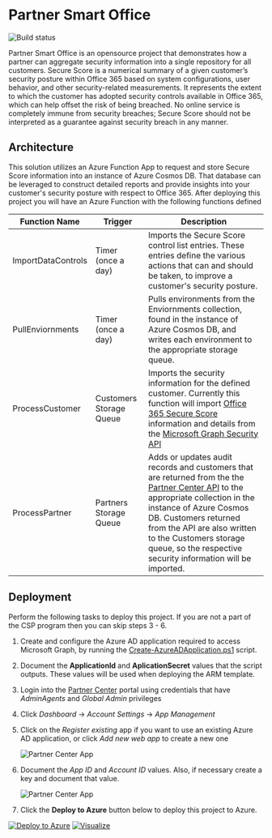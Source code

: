 # Partner Smart Office

![Build status](https://usocp.visualstudio.com/_apis/public/build/definitions/24f32206-cfd5-40e6-940d-0b99368492b0/11/badge)

Partner Smart Office is an opensource project that demonstrates how a partner can aggregate security information into a single repository for all customers. Secure Score is a numerical summary of a given customer’s security posture within Office 365 based on system configurations, user behavior, and other security-related measurements. It represents the extent to which the customer has adopted security controls available in Office 365, which can help offset the risk of being breached. No online service is completely immune from security breaches; Secure Score should not be interpreted as a guarantee against security breach in any manner.

## Architecture

This solution utilizes an Azure Function App to request and store Secure Score information into an instance of Azure Cosmos DB. That database can be leveraged to construct detailed reports and provide insights into your customer's security posture with respect to Office 365. After deploying this project you will have an Azure Function with the following functions defined

| Function Name      | Trigger                 | Description |
| ------------------ | ----------------------- | ----------- |
| ImportDataControls | Timer (once a day)      | Imports the Secure Score control list entries. These entries define the various actions that can and should be taken, to improve a customer's security posture. |
| PullEnviornments   | Timer (once a day)      | Pulls environments from the Enviornments collection, found in the instance of Azure Cosmos DB, and writes each environment to the appropriate storage queue. |
| ProcessCustomer    | Customers Storage Queue | Imports the security information for the defined customer. Currently this function will import [Office 365 Secure Score](https://support.office.com/article/introducing-the-office-365-secure-score-c9e7160f-2c34-4bd0-a548-5ddcc862eaef) information and details from the [Microsoft Graph Security API](https://www.microsoft.com/security/intelligence-security-api)               |
| ProcessPartner   | Partners Storage Queue  | Adds or updates audit records and customers that are returned from the the [Partner Center API](https://docs.microsoft.com/en-us/partner-center/develop/scenarios) to the appropriate collection in the instance of Azure Cosmos DB. Customers returned from the API are also written to the Customers storage queue, so the respective security information will be imported. |

## Deployment

Perform the following tasks to deploy this project. If you are not a part of the CSP program then you can skip steps 3 - 6.

1. Create and configure the Azure AD application required to access Microsoft Graph, by running the [Create-AzureADApplication.ps1](https://raw.githubusercontent.com/Microsoft/Partner-Smart-Office/master/scripts/Create-AzureADApplication.ps1) script.
2. Document the __ApplicationId__ and __AplicationSecret__ values that the script outputs. These values will be used when deploying the ARM template.
3. Login into the [Partner Center](https://partnercenter.microsoft.com) portal using credentials that have _AdminAgents_ and _Global Admin_ privileges
4. Click _Dashboard_ -> _Account Settings_ -> _App Management_
5. Click on the _Register existing_ app if you want to use an existing Azure AD application, or click _Add new web app_ to create a new one

    ![Partner Center App](docs/media/appmgmt01.png)

6. Document the _App ID_ and _Account ID_ values. Also, if necessary create a key and document that value.

    ![Partner Center App](docs/media/appmgmt02.png)

7. Click the __Deploy to Azure__ button below to deploy this project to Azure.

[![Deploy to Azure](http://azuredeploy.net/deploybutton.png)](https://portal.azure.com/#create/Microsoft.Template/uri/https%3A%2F%2Fraw.githubusercontent.com%2FMicrosoft%2FPartner-Smart-Office%2Fmaster%2Fazuredeploy.json)
[![Visualize](http://armviz.io/visualizebutton.png)](http://armviz.io/#/?load=https%3A%2F%2Fraw.githubusercontent.com%2FMicrosoft%2FPartner-Smart-Office%2Fmaster%2Fazuredeploy.json)
